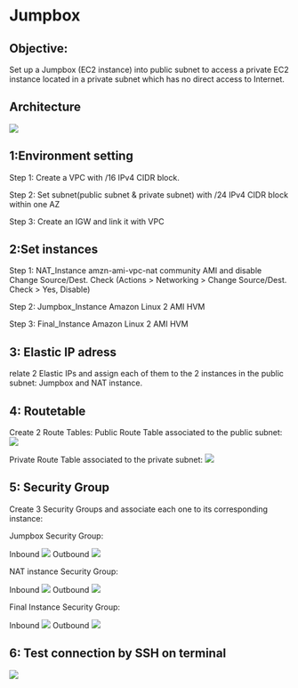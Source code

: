 # Jumpbox
## Objective:
Set up a Jumpbox (EC2 instance) into public subnet to access a private EC2 instance located in a private subnet which has no direct access to Internet.

## Architecture
![](https://github.com/Jinn42/Jumpbox/blob/master/Architecture_diagram.png)

## 1:Environment setting
Step 1: Create a VPC with /16 IPv4 CIDR block.

Step 2: Set subnet(public subnet & private subnet) with /24 IPv4 CIDR block within one AZ

Step 3: Create an IGW and link it with VPC

## 2:Set instances
Step 1: NAT_Instance
amzn-ami-vpc-nat community AMI and disable Change Source/Dest. Check (Actions > Networking > Change Source/Dest. Check > Yes, Disable)

Step 2: Jumpbox_Instance
Amazon Linux 2 AMI HVM

Step 3: Final_Instance
Amazon Linux 2 AMI HVM

## 3: Elastic IP adress
relate 2 Elastic IPs and assign each of them to the 2 instances in the public subnet: Jumpbox and NAT instance.

## 4: Routetable
Create 2 Route Tables:
Public Route Table associated to the public subnet:
![](https://github.com/Jinn42/Jumpbox/blob/master/Routetable_publicsub.png)

Private Route Table associated to the private subnet:
![](https://github.com/Jinn42/Jumpbox/blob/master/Routetable_privatesub.png)

## 5: Security Group
Create 3 Security Groups and associate each one to its corresponding instance:

Jumpbox Security Group:

Inbound
![](https://github.com/Jinn42/Jumpbox/blob/master/JB_in.png)
Outbound
![](https://github.com/Jinn42/Jumpbox/blob/master/JB_out.png)

NAT instance Security Group:

Inbound
![](https://github.com/Jinn42/Jumpbox/blob/master/NAT_in.png)
Outbound
![](https://github.com/Jinn42/Jumpbox/blob/master/NAT_out.png)

Final Instance Security Group:

Inbound
![](https://github.com/Jinn42/Jumpbox/blob/master/FI_in.png)
Outbound
![](https://github.com/Jinn42/Jumpbox/blob/master/FI_out.png)

## 6: Test connection by SSH on terminal 
![](https://github.com/Jinn42/Jumpbox/blob/master/Connect_test.png)



